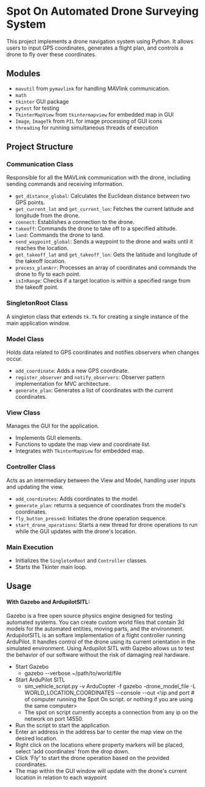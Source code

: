 # Spot On Automated Drone Surveying System

This project implements a drone navigation system using Python. It allows users to input GPS coordinates, generates a flight plan, and controls a drone to fly over these coordinates.

## Modules

- `mavutil` from `pymavlink` for handling MAVlink communication.
- `math`
- `tkinter` GUI package
- `pytest` for testing 
- `TkinterMapView` from `tkintermapview` for embedded map in GUI
- `Image`, `ImageTk` from `PIL` for image processing of GUI icons
- `threading` for running simultaneous threads of execution

## Project Structure

### Communication Class

Responsible for all the MAVLink communication with the drone, including sending commands and receiving information.

- `get_distance_global`: Calculates the Euclidean distance between two GPS points.
- `get_current_lat` and `get_current_lon`: Fetches the current latitude and longitude from the drone.
- `connect`: Establishes a connection to the drone.
- `takeoff`: Commands the drone to take off to a specified altitude.
- `land`: Commands the drone to land.
- `send_waypoint_global`: Sends a waypoint to the drone and waits until it reaches the location.
- `get_takeoff_lat` and `get_takeoff_lon`: Gets the latitude and longitude of the takeoff location.
- `process_planArr`: Processes an array of coordinates and commands the drone to fly to each point.
- `isInRange`: Checks if a target location is within a specified range from the takeoff point.

### SingletonRoot Class

A singleton class that extends `tk.Tk` for creating a single instance of the main application window.

### Model Class

Holds data related to GPS coordinates and notifies observers when changes occur.

- `add_coordinate`: Adds a new GPS coordinate.
- `register_observer` and `notify_observers`: Observer pattern implementation for MVC architecture.
- `generate_plan`: Generates a list of coordinates with the current coordinates.

### View Class

Manages the GUI for the application.

- Implements GUI elements.
- Functions to update the map view and coordinate list.
- Integrates with `TkinterMapView` for embedded map.

### Controller Class

Acts as an intermediary between the View and Model, handling user inputs and updating the view.

- `add_coordinates`: Adds coordinates to the model.
- `generate_plan`: returns a sequence of coordinates from the model's coordinates.
- `fly_button_pressed`: Initiates the drone operation sequence.
- `start_drone_operations`: Starts a new thread for drone operations to run while the GUI updates with the drone's location. 

### Main Execution

- Initializes the `SingletonRoot` and `Controller` classes.
- Starts the Tkinter main loop.

## Usage
#### With Gazebo and ArdupilotSITL:
Gazebo is a free open source physics engine designed for testing automated systems. You can create custom world files that contain 3d models for the automated entities, moving parts, and the environment. 
ArdupilotSITL is an softare implementation of a flight controller running ArduPilot. It handles control of the drone using its current orientation in the simulated environment. 
Using Ardupilot SITL with Gazebo allows us to test the behavior of our software without the risk of damaging real hardware. 

- Start Gazebo
  - gazebo --verbose ~/path/to/world/file
- Start ArduPilot SITL
  - sim_vehicle_script.py -v ArduCopter -f gazebo -drone_model_file -L WORLD_LOCATION_COORDINATES --console --out <\ip and port # of computer running the Spot On script. or nothing if you are using the same computer>
  - The spot on script currently accepts a connection from any ip on the network on port 14550.
- Run the script to start the application.
- Enter an address in the address bar to center the map view on the desired location.
- Right click on the locations where property markers will be placed, select 'add coordinates' from the drop down.
- Click 'Fly' to start the drone operation based on the provided coordinates.
- The map within the GUI window will update with the drone's current location in relation to each waypoint


